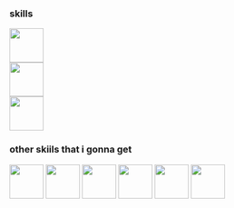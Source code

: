 <h3>skills</h3>
<img width="60px" height="60px" src="https://cdn.jsdelivr.net/gh/devicons/devicon/icons/linux/linux-original.svg" />
<br>
<img width="60px" height="60px" src="https://cdn.jsdelivr.net/gh/devicons/devicon/icons/python/python-original.svg" />
<br>
<img width="60px" height="60px" src="https://cdn.jsdelivr.net/gh/devicons/devicon/icons/javascript/javascript-original.svg" />


<h3>other skiils that i gonna get</h3>
<img width="60px" height="60px" src="https://cdn.jsdelivr.net/gh/devicons/devicon/icons/php/php-original.svg" />
<img width="60px" height="60px" src="https://cdn.jsdelivr.net/gh/devicons/devicon/icons/mysql/mysql-original-wordmark.svg" />
<img width="60px" height="60px" src="https://cdn.jsdelivr.net/gh/devicons/devicon/icons/django/django-plain-wordmark.svg" />
<img width="60px" height="60px" src="https://cdn.jsdelivr.net/gh/devicons/devicon/icons/react/react-original.svg" />
<img width="60px" height="60px" src="https://cdn.jsdelivr.net/gh/devicons/devicon/icons/nodejs/nodejs-original-wordmark.svg" />
<img width="60px" height="60px" src="https://cdn.jsdelivr.net/gh/devicons/devicon/icons/java/java-plain.svg" />
